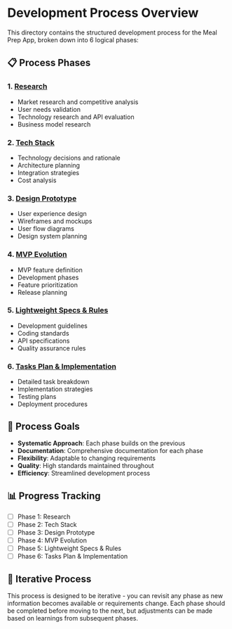 # Development Process Overview

This directory contains the structured development process for the Meal Prep App, broken down into 6 logical phases:

## 📋 Process Phases

### 1. [Research](./research.md)
- Market research and competitive analysis
- User needs validation
- Technology research and API evaluation
- Business model research

### 2. [Tech Stack](./tech-stack.md)
- Technology decisions and rationale
- Architecture planning
- Integration strategies
- Cost analysis

### 3. [Design Prototype](./design-prototype.md)
- User experience design
- Wireframes and mockups
- User flow diagrams
- Design system planning

### 4. [MVP Evolution](./mvp-evolution.md)
- MVP feature definition
- Development phases
- Feature prioritization
- Release planning

### 5. [Lightweight Specs & Rules](./lightweight-specs.md)
- Development guidelines
- Coding standards
- API specifications
- Quality assurance rules

### 6. [Tasks Plan & Implementation](./tasks-implementation.md)
- Detailed task breakdown
- Implementation strategies
- Testing plans
- Deployment procedures

## 🎯 Process Goals

- **Systematic Approach**: Each phase builds on the previous
- **Documentation**: Comprehensive documentation for each phase
- **Flexibility**: Adaptable to changing requirements
- **Quality**: High standards maintained throughout
- **Efficiency**: Streamlined development process

## 📊 Progress Tracking

- [ ] Phase 1: Research
- [ ] Phase 2: Tech Stack
- [ ] Phase 3: Design Prototype
- [ ] Phase 4: MVP Evolution
- [ ] Phase 5: Lightweight Specs & Rules
- [ ] Phase 6: Tasks Plan & Implementation

## 🔄 Iterative Process

This process is designed to be iterative - you can revisit any phase as new information becomes available or requirements change. Each phase should be completed before moving to the next, but adjustments can be made based on learnings from subsequent phases.
